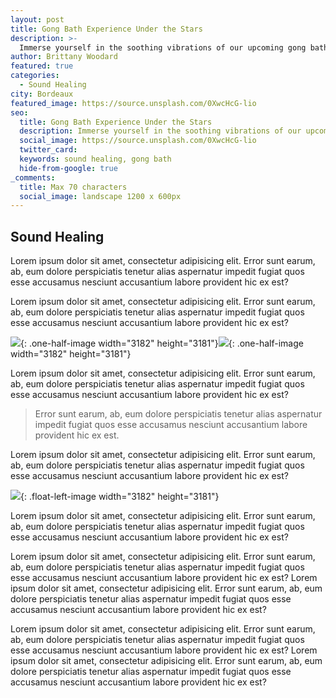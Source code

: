 ```yaml
---
layout: post
title: Gong Bath Experience Under the Stars
description: >-
  Immerse yourself in the soothing vibrations of our upcoming gong bath event. Let the sound of the gongs wash over you, clearing blockages and restoring balance to your mind, body, and spirit. As you lay comfortably on your mat, the gentle yet powerful vibrations of the gongs will guide you into a state of deep relaxation and meditation. Join us for an evening of healing and rejuvenation, as we explore the transformative power of sound. No experience necessary - all are welcome.
author: Brittany Woodard
featured: true
categories:
  - Sound Healing
city: Bordeaux
featured_image: https://source.unsplash.com/0XwcHcG-lio
seo:
  title: Gong Bath Experience Under the Stars
  description: Immerse yourself in the soothing vibrations of our upcoming gong bath event. Let the sound of the gongs wash over you, clearing blockages and restoring balance to your mind, body, and spirit. As you lay comfortably on your mat, the gentle yet powerful vibrations of the gongs will guide you into a state of deep relaxation and meditation. Join us for an evening of healing and rejuvenation, as we explore the transformative power of sound. No experience necessary - all are welcome.
  social_image: https://source.unsplash.com/0XwcHcG-lio
  twitter_card:
  keywords: sound healing, gong bath
  hide-from-google: true
_comments:
  title: Max 70 characters
  social_image: landscape 1200 x 600px
---
```

## Sound Healing

Lorem ipsum dolor sit amet, consectetur adipisicing elit. Error sunt earum, ab, eum dolore perspiciatis tenetur alias aspernatur impedit fugiat quos esse accusamus nesciunt accusantium labore provident hic ex est?

Lorem ipsum dolor sit amet, consectetur adipisicing elit. Error sunt earum, ab, eum dolore perspiciatis tenetur alias aspernatur impedit fugiat quos esse accusamus nesciunt accusantium labore provident hic ex est?

![](/uploads/dee-copper-and-wild-1lbmrktx8gq-unsplash.jpg){: .one-half-image width="3182" height="3181"}![](/uploads/dee-copper-and-wild-1lbmrktx8gq-unsplash.jpg){: .one-half-image width="3182" height="3181"}

Lorem ipsum dolor sit amet, consectetur adipisicing elit. Error sunt earum, ab, eum dolore perspiciatis tenetur alias aspernatur impedit fugiat quos esse accusamus nesciunt accusantium labore provident hic ex est?

> Error sunt earum, ab, eum dolore perspiciatis tenetur alias aspernatur impedit fugiat quos esse accusamus nesciunt accusantium labore provident hic ex est.

Lorem ipsum dolor sit amet, consectetur adipisicing elit. Error sunt earum, ab, eum dolore perspiciatis tenetur alias aspernatur impedit fugiat quos esse accusamus nesciunt accusantium labore provident hic ex est?

![](/uploads/dee-copper-and-wild-1lbmrktx8gq-unsplash.jpg){: .float-left-image width="3182" height="3181"}

Lorem ipsum dolor sit amet, consectetur adipisicing elit. Error sunt earum, ab, eum dolore perspiciatis tenetur alias aspernatur impedit fugiat quos esse accusamus nesciunt accusantium labore provident hic ex est?

Lorem ipsum dolor sit amet, consectetur adipisicing elit. Error sunt earum, ab, eum dolore perspiciatis tenetur alias aspernatur impedit fugiat quos esse accusamus nesciunt accusantium labore provident hic ex est? Lorem ipsum dolor sit amet, consectetur adipisicing elit. Error sunt earum, ab, eum dolore perspiciatis tenetur alias aspernatur impedit fugiat quos esse accusamus nesciunt accusantium labore provident hic ex est?

Lorem ipsum dolor sit amet, consectetur adipisicing elit. Error sunt earum, ab, eum dolore perspiciatis tenetur alias aspernatur impedit fugiat quos esse accusamus nesciunt accusantium labore provident hic ex est? Lorem ipsum dolor sit amet, consectetur adipisicing elit. Error sunt earum, ab, eum dolore perspiciatis tenetur alias aspernatur impedit fugiat quos esse accusamus nesciunt accusantium labore provident hic ex est?